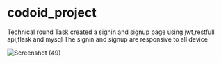 # codoid_project
Technical round Task
created a signin and signup page using jwt,restfull api,flask and mysql
The signin and signup are responsive to all device


![Screenshot (49)](https://github.com/PSVicky/codoid_project/assets/91545657/d1f1c7a0-877d-48ae-8fe8-1f54621f8514)
